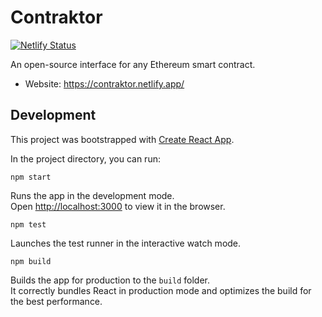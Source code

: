 # Contraktor

[![Netlify Status](https://api.netlify.com/api/v1/badges/7d380e38-a3ed-4da2-85ee-7574c3ed5275/deploy-status)](https://app.netlify.com/sites/contraktor/deploys)

An open-source interface for any Ethereum smart contract. 

* Website: https://contraktor.netlify.app/

## Development
This project was bootstrapped with [Create React App](https://github.com/facebook/create-react-app).

In the project directory, you can run:

`npm start`

Runs the app in the development mode.<br />
Open [http://localhost:3000](http://localhost:3000) to view it in the browser.

`npm test`

Launches the test runner in the interactive watch mode.<br />

`npm build`

Builds the app for production to the `build` folder.<br />
It correctly bundles React in production mode and optimizes the build for the best performance.